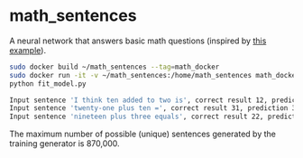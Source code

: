 # math_sentences

A neural network that answers basic math questions
(inspired by [this example](https://youtu.be/0VH1Lim8gL8?t=1417)).

```bash
sudo docker build ~/math_sentences --tag=math_docker
sudo docker run -it -v ~/math_sentences:/home/math_sentences math_docker bash
python fit_model.py
```

```bash
Input sentence 'I think ten added to two is', correct result 12, prediction 13.812738418579102
Input sentence 'twenty-one plus ten =', correct result 31, prediction 33.2834358215332
Input sentence 'nineteen plus three equals', correct result 22, prediction 25.56694793701172
```

The maximum number of possible (unique) sentences generated by the training generator is 870,000.